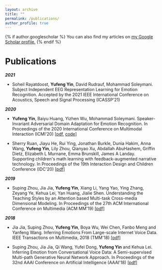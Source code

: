 ```yaml
---
layout: archive
title: ""
permalink: /publications/
author_profile: true
---
```


{% if author.googlescholar %}
  You can also find my articles on <u><a href="{{author.googlescholar}}">my Google Scholar profile</a>.</u>
{% endif %}

Publications
======
***2021***
* Soheil Rayatdoost, **Yufeng Yin**, David Rudrauf, Mohammad Soleymani.
Subject Independent EEG Representation Learning for Emotion Recognition. Accepted by the 2021 IEEE International Conference on Acoustics, Speech and Signal Processing (ICASSP'21)

***2020***
* **Yufeng Yin**, Baiyu Huang, Yizhen Wu, Mohammad Soleymani.
Speaker-Invariant Adversarial Domain Adaptation for Emotion Recognition. In Proceedings of the 2020 International Conference on Multimodal Interaction (ICMI'20) [[pdf](https://yufengyin.github.io/files/icmi20.pdf), [code](https://github.com/intelligent-human-perception-laboratory/Speaker-Invariant-Domain-Adversarial-Neural-Networks)]


* Sherry Ruan, Jiayu He, Rui Ying, Jonathan Burkle, Dunia Hakim, Anna Wang, **Yufeng Yin**, Lily Zhou, Qianyao Xu, Abdallah AbuHashem, Griffin Dietz, Elizabeth L Murnane, Emma Brunskill, James A Landay.
Supporting children's math learning with feedback-augmented narrative technology. In Proceedings of the 19th Interaction Design and Children Conference (IDC'20) [[pdf]](https://yufengyin.github.io/files/idc20.pdf)

***2019***

* Suping Zhou, Jia Jia, **Yufeng Yin**, Xiang Li, Yang Yao, Ying Zhang, Zeyang Ye, Kehua Lei, Yan Huang, Jialie Shen.
Understanding the Teaching Styles by an Attention based Multi-task Cross-media Dimensional Modeling. In Proceedings of the 27th ACM International Conference on Multimedia (ACM MM'19) [[pdf]](https://yufengyin.github.io/files/mm19.pdf)

***2018***
* Jia Jia, Suping Zhou, **Yufeng Yin**, Boya Wu, Wei Chen, Fanbo Meng and Yanfeng Wang.
Inferring Emotions From Large-scale Internet Voice Data. IEEE Transactions on Multimedia, 2018 (TMM'18) [[pdf]](https://yufengyin.github.io/files/tmm19.pdf)

* Suping Zhou, Jia Jia, Qi Wang, Yufei Dong, **Yufeng Yin** and Kehua Lei.
Inferring Emotion from Conversational Voice Data: A Semi-supervised Multi-path Generative Neural Network Approach. In Proceedings of the 32nd AAAI Conference on Artificial Intelligence (AAAI'18) [[pdf]](https://yufengyin.github.io/files/aaai18.pdf)
